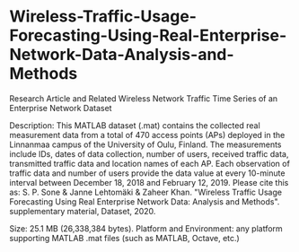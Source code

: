 # Wireless-Traffic-Usage-Forecasting-Using-Real-Enterprise-Network-Data-Analysis-and-Methods
Research Article and Related Wireless Network Traffic Time Series of an Enterprise Network Dataset

Description: This MATLAB dataset (.mat) contains the collected real measurement data from a total of 470 access points (APs) deployed in the Linnanmaa campus of the University of Oulu, Finland. The measurements include IDs, dates of data collection, number of users, received traffic data, transmitted traffic data and location names of each AP. Each observation of traffic data and number of users provide the data value at every 10-minute interval between December 18, 2018 and February 12, 2019. Please cite this as: S. P. Sone & Janne Lehtomäki & Zaheer Khan. "Wireless Traffic Usage Forecasting Using Real Enterprise Network Data: Analysis and Methods". supplementary material, Dataset, 2020. 

Size: 25.1 MB (26,338,384 bytes).
Platform and Environment: any platform supporting MATLAB .mat files (such as MATLAB, Octave, etc.)  
